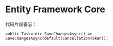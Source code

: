 # Entity Framework Core

代码片段备忘：
```
public Task<int> SaveChangesAsync() => SaveChangesAsync(default(CancellationToken));
```